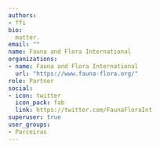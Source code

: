 ```yaml
---
authors:
- ffi
bio: 
  matter.
email: ""
name: Fauna and Flora International
organizations:
- name: Fauna and Flora International
  url: "https://www.fauna-flora.org/"
role: Partner
social:
- icon: twitter
  icon_pack: fab
  link: https://twitter.com/FaunaFloraInt
superuser: true
user_groups:
- Parceiras
---
```


